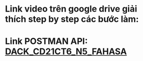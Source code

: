 # Link video trên google drive giải thích step by step các bước làm:  
# Link POSTMAN API: [DACK_CD21CT6_N5_FAHASA](https://documenter.getpostman.com/view/25656252/2s93CKPa87)
